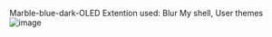 Marble-blue-dark-OLED
Extention used: Blur My shell, User themes
![image](https://github.com/vishal-ahirwar/Marble-blue-dark-OLED/assets/73791462/943a41e6-8319-4e7c-9ead-0e2398ae2c43)

